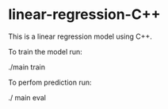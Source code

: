 # linear-regression-C++

This is a linear regression model using C++.

To train the model run:

./main train

To perfom prediction run:

./ main eval
